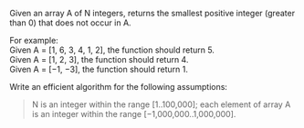 Given an array A of N integers, returns the smallest positive integer (greater than 0) that does not occur in A.

For example:  
Given A = [1, 6, 3, 4, 1, 2], the function should return 5.  
Given A = [1, 2, 3], the function should return 4.  
Given A = [−1, −3], the function should return 1.  

Write an efficient algorithm for the following assumptions:  

>  N is an integer within the range [1..100,000];
>  each element of array A is an integer within the range [−1,000,000..1,000,000].
